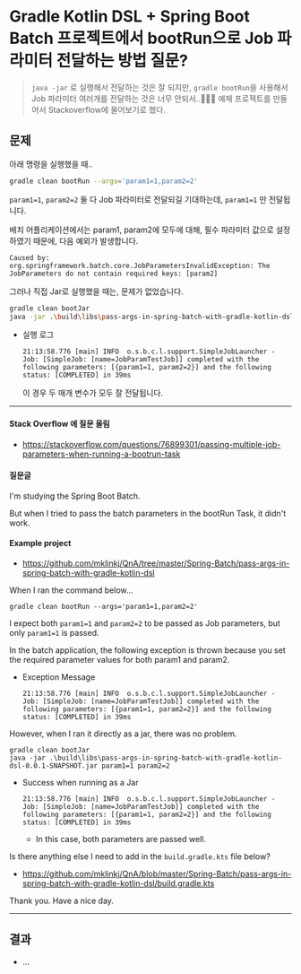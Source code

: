 # Gradle Kotlin DSL + Spring Boot Batch 프로젝트에서 bootRun으로 Job 파라미터 전달하는 방법 질문?

> `java -jar` 로 실행해서 전달하는 것은 잘 되지만, `gradle bootRun`을 사용해서 Job 파라미터 여러개를 전달하는 것은 너무 안되서..🥲🥲🥲 예제 프로젝트를 만들어서  Stackoverflow에 물어보기로 했다.



##  문제

아래 명령을 실행했을 때..

```sh
gradle clean bootRun --args='param1=1,param2=2'
```

`param1=1`, `param2=2`  둘 다 Job 파라미터로 전달되길 기대하는데, `param1=1` 만 전달됩니다.

배치 어플리케이션에서는 param1, param2에 모두에 대해, 필수 파라미터 값으로 설정하였기 때문에,  다음 예외가 발생합니다.

```
Caused by: org.springframework.batch.core.JobParametersInvalidException: The JobParameters do not contain required keys: [param2]
```



그러나 직접  Jar로 실행했을 때는, 문제가 없었습니다.

```sh
gradle clean bootJar
java -jar .\build\libs\pass-args-in-spring-batch-with-gradle-kotlin-dsl-0.0.1-SNAPSHOT.jar param1=1 param2=2
```

* 실행 로그

  ```
  21:13:58.776 [main] INFO  o.s.b.c.l.support.SimpleJobLauncher - Job: [SimpleJob: [name=JobParamTestJob]] completed with the following parameters: [{param1=1, param2=2}] and the following status: [COMPLETED] in 39ms
  ```

   이 경우 두 매개 변수가 모두 잘 전달됩니다.



---

#### Stack Overflow 에 질문 올림

* https://stackoverflow.com/questions/76899301/passing-multiple-job-parameters-when-running-a-bootrun-task

#### 질문글

I'm studying the Spring Boot Batch.

But when I tried to pass the batch parameters in the bootRun Task, it didn't work.

#### Example project

- https://github.com/mklinkj/QnA/tree/master/Spring-Batch/pass-args-in-spring-batch-with-gradle-kotlin-dsl

When I ran the command below...

```
gradle clean bootRun --args='param1=1,param2=2'
```

I expect both `param1=1` and `param2=2` to be passed as Job parameters, but only `param1=1` is passed.

In the batch application, the following exception is thrown because you set the required parameter values for both param1 and param2.

- Exception Message

  ```
  21:13:58.776 [main] INFO  o.s.b.c.l.support.SimpleJobLauncher - Job: [SimpleJob: [name=JobParamTestJob]] completed with the following parameters: [{param1=1, param2=2}] and the following status: [COMPLETED] in 39ms
  ```

However, when I ran it directly as a jar, there was no problem.

```
gradle clean bootJar
java -jar .\build\libs\pass-args-in-spring-batch-with-gradle-kotlin-dsl-0.0.1-SNAPSHOT.jar param1=1 param2=2
```

- Success when running as a Jar

  ```
  21:13:58.776 [main] INFO  o.s.b.c.l.support.SimpleJobLauncher - Job: [SimpleJob: [name=JobParamTestJob]] completed with the following parameters: [{param1=1, param2=2}] and the following status: [COMPLETED] in 39ms
  ```

  - In this case, both parameters are passed well.

Is there anything else I need to add in the `build.gradle.kts` file below?

- https://github.com/mklinkj/QnA/blob/master/Spring-Batch/pass-args-in-spring-batch-with-gradle-kotlin-dsl/build.gradle.kts

Thank you. Have a nice day.



---

## 결과

* ... 

